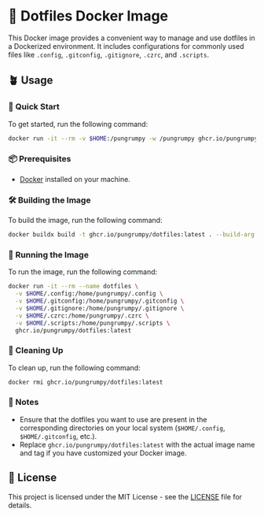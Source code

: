 # 🐙 Dotfiles Docker Image

This Docker image provides a convenient way to manage and use dotfiles in a Dockerized environment. It includes configurations for commonly used files like `.config`, `.gitconfig`, `.gitignore`, `.czrc`, and `.scripts`.

## 🪴 Usage

### 🚀 Quick Start

To get started, run the following command:

```bash
docker run -it --rm -v $HOME:/pungrumpy -w /pungrumpy ghcr.io/pungrumpy/dotfiles:latest
```

### 📦 Prerequisites

- [Docker](https://docs.docker.com/get-docker/) installed on your machine.

### 🛠️ Building the Image

To build the image, run the following command:

```bash
docker buildx build -t ghcr.io/pungrumpy/dotfiles:latest . --build-arg UBUNTU_VERSION=24.04 --build-arg USERNAME=$(whoami)
```

### 🧪 Running the Image

To run the image, run the following command:

```bash
docker run -it --rm --name dotfiles \
  -v $HOME/.config:/home/pungrumpy/.config \
  -v $HOME/.gitconfig:/home/pungrumpy/.gitconfig \
  -v $HOME/.gitignore:/home/pungrumpy/.gitignore \
  -v $HOME/.czrc:/home/pungrumpy/.czrc \
  -v $HOME/.scripts:/home/pungrumpy/.scripts \
  ghcr.io/pungrumpy/dotfiles:latest
```

### 🧹 Cleaning Up

To clean up, run the following command:

```bash
docker rmi ghcr.io/pungrumpy/dotfiles:latest
```

### 📝 Notes

- Ensure that the dotfiles you want to use are present in the corresponding directories on your local system (`$HOME/.config`, `$HOME/.gitconfig`, etc.).
- Replace `ghcr.io/pungrumpy/dotfiles:latest` with the actual image name and tag if you have customized your Docker image.

## 📜 License

This project is licensed under the MIT License - see the [LICENSE](LICENSE) file for details.
